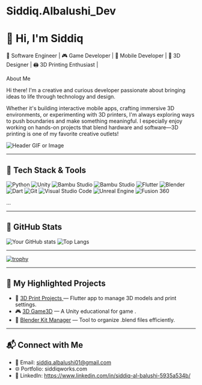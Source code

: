 # Siddiq.Albalushi_Dev
# 👋 Hi, I'm Siddiq
🎯 Software Engineer | 🎮 Game Developer | 📱 Mobile Developer | 🎨 3D Designer | 🖨️ 3D Printing Enthusiast |

About Me

Hi there! I'm a creative and curious developer passionate about bringing ideas to life through technology and design.

Whether it's building interactive mobile apps, crafting immersive 3D environments, or experimenting with 3D printers, I'm always exploring ways to push boundaries and make something meaningful. I especially enjoy working on hands-on projects that blend hardware and software—3D printing is one of my favorite creative outlets!


![Header GIF or Image](https://sdmntprwestus.oaiusercontent.com/files/00000000-20f8-6230-af3f-f35f6ac1f3f1/raw?se=2025-07-19T00%3A43%3A25Z&sp=r&sv=2024-08-04&sr=b&scid=34f6df0b-f6cd-545d-a862-bd642e0776ae&skoid=7399a3a4-0259-4d43-bcd6-a56ceeb4c28b&sktid=a48cca56-e6da-484e-a814-9c849652bcb3&skt=2025-07-18T16%3A57%3A20Z&ske=2025-07-19T16%3A57%3A20Z&sks=b&skv=2024-08-04&sig=Xqb22AoX1WNcPzS%2BYM5d%2BrZLOyEcLUPUeFu0VPHWk0U%3D)

---

## 🔧 Tech Stack & Tools
![Python](https://img.shields.io/badge/-Python-3776AB?style=flat&logo=python&logoColor=white)
![Unity](https://img.shields.io/badge/-Unity-000?style=flat&logo=unity)
![Bambu Studio](https://img.shields.io/badge/-Bambu%20Studio-000000?style=flat&logo=data:image/svg+xml;base64,[custom-logo-here])
![Bambu Studio](https://img.shields.io/badge/-Bambu%20Studio-000000?style=flat&logo=data:image/svg+xml;base64,[[custom-logo-here](https://cdn-forum.bambulab.com/original/3X/c/d/cdcf93eda20dae5eae18a529ea1745c777978592.png)])
![Flutter](https://img.shields.io/badge/-Flutter-02569B?style=flat&logo=flutter)
![Blender](https://img.shields.io/badge/-Blender-F5792A?style=flat&logo=blender&logoColor=white)
![Dart](https://img.shields.io/badge/-Dart-0175C2?style=flat&logo=dart&logoColor=white)
![Git](https://img.shields.io/badge/-Git-F05032?style=flat&logo=git&logoColor=white)
![Visual Studio Code](https://img.shields.io/badge/-VSCode-007ACC?style=flat&logo=visual-studio-code&logoColor=white)
![Unreal Engine](https://img.shields.io/badge/-Unreal%20Engine-313131?style=flat&logo=unrealengine&logoColor=white)
![Fusion 360](https://img.shields.io/badge/-Fusion%20360-F7B500?style=flat&logo=autodesk&logoColor=black)

...

---

## 🧠 GitHub Stats
![Your GitHub stats](https://github-readme-stats.vercel.app/api?username=SiddiqDev&show_icons=true&theme=github_dark)
![Top Langs](https://github-readme-stats.vercel.app/api/top-langs/?username=SiddiqDev&layout=compact&theme=github_dark)

---

[![trophy](https://github-profile-trophy.vercel.app/?username=YourUsername&theme=darkhub&margin-w=15&no-frame=true)](https://github.com/ryo-ma/github-profile-trophy)


---

## 🚀 My Highlighted Projects

- 🔭 [3D Print Projects ](https://github.com/siddiqo) — Flutter app to manage 3D models and print settings.
- 🎮 [3D Game3D](https://github.com/siddiqo) — A Unity educational for  game .
- 🧩 [Blender Kit Manager](https://github.com/siddiqo) — Tool to organize .blend files efficiently.


---

## 📬 Connect with Me

- 📧 Email: siddiq.albalushi01@gmail.com
- 🌐 Portfolio: siddiqworks.com
- 🧵 LinkedIn: https://www.linkedin.com/in/siddiq-al-balushi-5935a534b/



